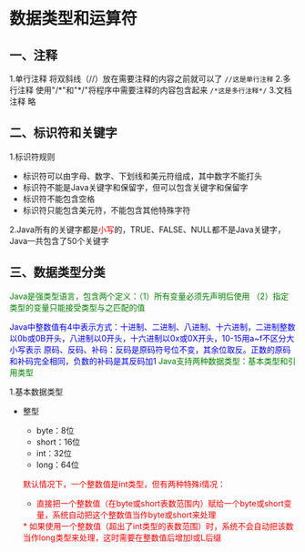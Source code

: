 # 数据类型和运算符

## 一、注释

1.单行注释
将双斜线（//）放在需要注释的内容之前就可以了
`//这是单行注释`
2.多行注释
使用"/\*"和"\*/"将程序中需要注释的内容包含起来
`/*这是多行注释*/`
3.文档注释
略

## 二、标识符和关键字

1.标识符规则

* 标识符可以由字母、数字、下划线和美元符组成，其中数字不能打头
* 标识符不能是Java关键字和保留字，但可以包含关键字和保留字
* 标识符不能包含空格
* 标识符只能包含美元符，不能包含其他特殊字符

2.Java所有的关键字都是<font color=red>小写</font>的，TRUE、FALSE、NULL都不是Java关键字，Java一共包含了50个关键字

## 三、数据类型分类

<font color=green>Java是强类型语言，包含两个定义：（1）所有变量必须先声明后使用 （2）指定类型的变量只能接受类型与之匹配的值</font>

<font color=blue>Java中整数值有4中表示方式：十进制、二进制、八进制、十六进制，二进制整数以0b或0B开头，八进制以0开头，十六进制以0x或0X开头，10-15用a~f不区分大小写表示
原码、反码、补码：反码是原码符号位不变，其余位取反。正数的原码和补码完全相同，负数的补码是其反码加1</font>
<font color=green>Java支持两种数据类型：基本类型和引用类型</font>

1.基本数据类型

* 整型
    * byte：8位
    * short：16位
    * int：32位
    * long：64位

    <font color=red>默认情况下，一个整数值是int类型，但有两种特殊i情况：
    * 直接把一个整数值（在byte或short表数范围内）赋给一个byte或short变量，系统自动把这个整数值当作byte或short来处理</font>
    <font color=red>
    * 如果使用一个整数值（超出了int类型的表数范围）时，系统不会自动把该数当作long类型来处理，这时需要在整数值后增加l或L后缀</font>
